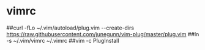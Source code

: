 vimrc
=====

##curl -fLo ~/.vim/autoload/plug.vim --create-dirs https://raw.githubusercontent.com/junegunn/vim-plug/master/plug.vim
##ln -s ~/.vim/vimrc ~/.vimrc
##vim -c PlugInstall
